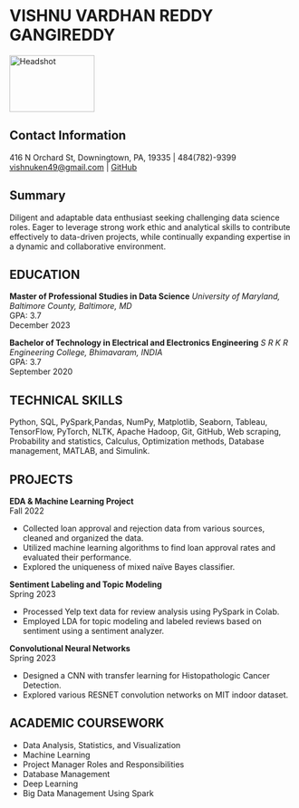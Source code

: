 # VISHNU VARDHAN REDDY GANGIREDDY
<img src="https://github.com/vishnu-50213/UMBC-DATA606-FALL2023-MONDAY/blob/main/Headshot.JPG" alt="Headshot" width="150" height="100"> 

## Contact Information
416 N Orchard St, Downingtown, PA, 19335 | 484(782)-9399  
vishnuken49@gmail.com | [GitHub](https://github.com/vishnu-50213)

## Summary
Diligent and adaptable data enthusiast seeking challenging data science roles. Eager to leverage strong work ethic and analytical skills to contribute effectively to data-driven projects, while continually expanding expertise in a dynamic and collaborative environment.

## EDUCATION

**Master of Professional Studies in Data Science**
*University of Maryland, Baltimore County, Baltimore, MD*  
GPA: 3.7  
December 2023

**Bachelor of Technology in Electrical and Electronics Engineering**
*S R K R Engineering College, Bhimavaram, INDIA*  
GPA: 3.7  
September 2020

## TECHNICAL SKILLS

Python, SQL, PySpark,Pandas, NumPy, Matplotlib, Seaborn, Tableau, TensorFlow, PyTorch, NLTK, Apache Hadoop, Git, GitHub, Web scraping, Probability and statistics, Calculus, Optimization methods, Database management, MATLAB, and Simulink.

## PROJECTS

**EDA & Machine Learning Project**  
Fall 2022  
- Collected loan approval and rejection data from various sources, cleaned and organized the data.
- Utilized machine learning algorithms to find loan approval rates and evaluated their performance.
- Explored the uniqueness of mixed naïve Bayes classifier.

**Sentiment Labeling and Topic Modeling**  
Spring 2023  
- Processed Yelp text data for review analysis using PySpark in Colab.
- Employed LDA for topic modeling and labeled reviews based on sentiment using a sentiment analyzer.

**Convolutional Neural Networks**  
Spring 2023  
- Designed a CNN with transfer learning for Histopathologic Cancer Detection.
- Explored various RESNET convolution networks on MIT indoor dataset.

## ACADEMIC COURSEWORK

- Data Analysis, Statistics, and Visualization
- Machine Learning
- Project Manager Roles and Responsibilities
- Database Management
- Deep Learning
- Big Data Management Using Spark

